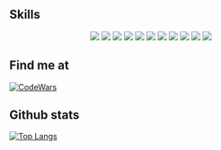 <!--
**Fisherman386/fisherman386** is a ✨ _special_ ✨ repository because its `README.md` (this file) appears on your GitHub profile.

https://simpleicons.org/?q=C
-->

## Skills
<p float="left" align=center>
  <img src="https://img.shields.io/badge/HTML5-F16529?style=for-the-badge&logo=html5&logoColor=white&labelColor=101010"/>
  <img src="https://img.shields.io/badge/JavaScript-F7DF1E?style=for-the-badge&logo=javascript&logoColor=white&labelColor=101010"/>
  <img src="https://img.shields.io/badge/CSS3-2965F1?style=for-the-badge&logo=css3&logoColor=white&labelColor=101010"/>
  <img src="https://img.shields.io/badge/React-61dafb?style=for-the-badge&logo=React&logoColor=white&labelColor=101010"/>
  <img src="https://img.shields.io/badge/NodeJS-3C873A?style=for-the-badge&logo=nodedotjs&logoColor=white&labelColor=101010"/>
  <img src="https://img.shields.io/badge/Express-b3d5b2?style=for-the-badge&logo=express&logoColor=white&labelColor=101010"/>
  <img src="https://img.shields.io/badge/Python-3B8BBE?style=for-the-badge&logo=python&logoColor=white&labelColor=101010"/>
  <img src="https://img.shields.io/badge/Java-ec2025?style=for-the-badge&logo=Java&logoColor=white&labelColor=101010"/>
  <img src="https://img.shields.io/badge/C++-99CCFF?style=for-the-badge&logo=Cplusplus&logoColor=white&labelColor=101010"/>
  <img src="https://img.shields.io/badge/Markdown-FFFFFF?style=for-the-badge&logo=markdown&logoColor=white&labelColor=101010"/>
  <img src="https://img.shields.io/badge/MySQL-007F8F?style=for-the-badge&logo=mysql&logoColor=white&labelColor=101010"/>
</p>

## Find me at
[![CodeWars](https://img.shields.io/badge/Codewars-f89999?style=for-the-badge&logo=codewars&logoColor=white&labelColor=101010)](https://www.codewars.com/users/Fisherman386)

## Github stats
[![Top Langs](https://github-readme-stats.vercel.app/api/top-langs/?username=fisherman386&layout=compact)](https://github.com/anuraghazra/github-readme-stats)

